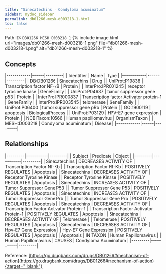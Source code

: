 ```yaml
---
title: "Sinecatechins - Condyloma acuminatum"
sidebar: mydoc_sidebar
permalink: db01266-mesh-d003218-1.html
toc: false 
---
```



Path ID: `DB01266_MESH_D003218_1`
{% include image.html url="images/db01266-mesh-d003218-1.png" file="db01266-mesh-d003218-1.png" alt="db01266-mesh-d003218-1" %}

## Concepts

|------------|------|---------|
| Identifier | Name | Type    |
|------------|------|---------|
| DB:DB01266 | Sinecatechins | Drug |
| UniProt:P19838 | Transcription factor NF-κB | Protein |
| InterPro:IPR001245 | receptor tyrosine kinase | GeneFamily |
| UniProt:P04637 | tumor suppressor gene p53 | Protein |
| InterPro:IPR000837 | Transcription factor Activator protein-1 | GeneFamily |
| InterPro:IPR003545 | telomerase | GeneFamily |
| UniProt:P06400 | tumor suppressor gene pRb | Protein |
| GO:1900119 | apoptosis | BiologicalProcess |
| UniProt:P03129 | HPV-E7 gene expression | Protein |
| NCBITaxon:10566 | Human papillomavirus | OrganismTaxon |
| MESH:D003218 | Condyloma acuminatum | Disease |
|------------|------|---------|

## Relationships

|---------|-----------|---------|
| Subject | Predicate | Object  |
|---------|-----------|---------|
| Sinecatechins | DECREASES ACTIVITY OF | Transcription Factor Nf-Κb |
| Transcription Factor Nf-Κb | POSITIVELY REGULATES | Apoptosis |
| Sinecatechins | DECREASES ACTIVITY OF | Receptor Tyrosine Kinase |
| Receptor Tyrosine Kinase | POSITIVELY REGULATES | Apoptosis |
| Sinecatechins | INCREASES ACTIVITY OF | Tumor Suppressor Gene P53 |
| Tumor Suppressor Gene P53 | POSITIVELY REGULATES | Apoptosis |
| Sinecatechins | INCREASES ACTIVITY OF | Tumor Suppressor Gene Prb |
| Tumor Suppressor Gene Prb | POSITIVELY REGULATES | Apoptosis |
| Sinecatechins | DECREASES ACTIVITY OF | Transcription Factor Activator Protein-1 |
| Transcription Factor Activator Protein-1 | POSITIVELY REGULATES | Apoptosis |
| Sinecatechins | DECREASES ACTIVITY OF | Telomerase |
| Telomerase | POSITIVELY REGULATES | Apoptosis |
| Sinecatechins | DECREASES ACTIVITY OF | Hpv-E7 Gene Expression |
| Hpv-E7 Gene Expression | POSITIVELY REGULATES | Apoptosis |
| Apoptosis | IN TAXON | Human Papillomavirus |
| Human Papillomavirus | CAUSES | Condyloma Acuminatum |
|---------|-----------|---------|

Reference: [https://go.drugbank.com/drugs/DB01266#mechanism-of-action](https://go.drugbank.com/drugs/DB01266#mechanism-of-action){:target="_blank"}